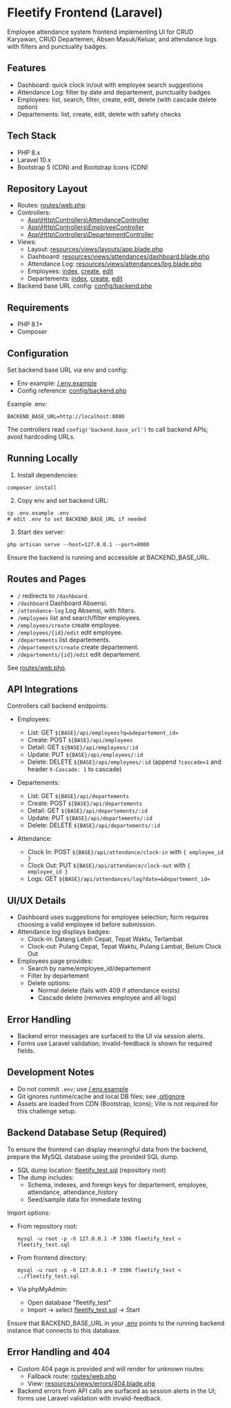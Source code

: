 # Fleetify Frontend (Laravel)

Employee attendance system frontend implementing UI for CRUD Karyawan, CRUD Departemen, Absen Masuk/Keluar, and attendance logs with filters and punctuality badges.

## Features

- Dashboard: quick clock in/out with employee search suggestions
- Attendance Log: filter by date and departement, punctuality badges
- Employees: list, search, filter, create, edit, delete (with cascade delete option)
- Departements: list, create, edit, delete with safety checks

## Tech Stack

- PHP 8.x
- Laravel 10.x
- Bootstrap 5 (CDN) and Bootstrap Icons (CDN)

## Repository Layout

- Routes: [routes/web.php](/fleetify-frontend/routes/web.php)
- Controllers:
  - [App\Http\Controllers\AttendanceController](/fleetify-frontend/app/Http/Controllers/AttendanceController.php)
  - [App\Http\Controllers\EmployeeController](/fleetify-frontend/app/Http/Controllers/EmployeeController.php)
  - [App\Http\Controllers\DepartementController](/fleetify-frontend/app/Http/Controllers/DepartementController.php)
- Views:
  - Layout: [resources/views/layouts/app.blade.php](/fleetify-frontend/resources/views/layouts/app.blade.php)
  - Dashboard: [resources/views/attendances/dashboard.blade.php](/fleetify-frontend/resources/views/attendances/dashboard.blade.php)
  - Attendance Log: [resources/views/attendances/log.blade.php](/fleetify-frontend/resources/views/attendances/log.blade.php)
  - Employees: [index](/fleetify-frontend/resources/views/employees/index.blade.php), [create](fleetify-frontend/resources/views/employees/create.blade.php), [edit](/fleetify-frontend/resources/views/employees/edit.blade.php)
  - Departements: [index](/fleetify-frontend/resources/views/departements/index.blade.php), [create](/fleetify-frontend/resources/views/departements/create.blade.php), [edit](/fleetify-frontend/resources/views/departements/edit.blade.php)
- Backend base URL config: [config/backend.php](/fleetify-frontend/config/backend.php)

## Requirements

- PHP 8.1+
- Composer

## Configuration

Set backend base URL via env and config:

- Env example: [/.env.example](/fleetify-frontend/.env.example)
- Config reference: [config/backend.php](/fleetify-frontend/config/backend.php)

Example .env:

```
BACKEND_BASE_URL=http://localhost:8080
```

The controllers read `config('backend.base_url')` to call backend APIs; avoid hardcoding URLs.

## Running Locally

1) Install dependencies:

```
composer install
```

2) Copy env and set backend URL:

```
cp .env.example .env
# edit .env to set BACKEND_BASE_URL if needed
```

3) Start dev server:

```
php artisan serve --host=127.0.0.1 --port=8000
```

Ensure the backend is running and accessible at BACKEND_BASE_URL.

## Routes and Pages

- `/` redirects to `/dashboard`.
- `/dashboard` Dashboard Absensi.
- `/attendance-log` Log Absensi, with filters.
- `/employees` list and search/filter employees.
- `/employees/create` create employee.
- `/employees/{id}/edit` edit employee.
- `/departements` list departements.
- `/departements/create` create departement.
- `/departements/{id}/edit` edit departement.

See [routes/web.php](/fleetify-frontend/routes/web.php).

## API Integrations

Controllers call backend endpoints:

- Employees:
  - List: GET `${BASE}/api/employees?q=&departement_id=`
  - Create: POST `${BASE}/api/employees`
  - Detail: GET `${BASE}/api/employees/:id`
  - Update: PUT `${BASE}/api/employees/:id`
  - Delete: DELETE `${BASE}/api/employees/:id` (append `?cascade=1` and header `X-Cascade: 1` to cascade)

- Departements:
  - List: GET `${BASE}/api/departements`
  - Create: POST `${BASE}/api/departements`
  - Detail: GET `${BASE}/api/departements/:id`
  - Update: PUT `${BASE}/api/departements/:id`
  - Delete: DELETE `${BASE}/api/departements/:id`

- Attendance:
  - Clock In: POST `${BASE}/api/attendance/clock-in` with `{ employee_id }`
  - Clock Out: PUT `${BASE}/api/attendance/clock-out` with `{ employee_id }`
  - Logs: GET `${BASE}/api/attendances/log?date=&departement_id=`

## UI/UX Details

- Dashboard uses suggestions for employee selection; form requires choosing a valid employee id before submission.
- Attendance log displays badges:
  - Clock-in: Datang Lebih Cepat, Tepat Waktu, Terlambat
  - Clock-out: Pulang Cepat, Tepat Waktu, Pulang Lambat, Belum Clock Out
- Employees page provides:
  - Search by name/employee_id/departement
  - Filter by departement
  - Delete options:
    - Normal delete (fails with 409 if attendance exists)
    - Cascade delete (removes employee and all logs)

## Error Handling

- Backend error messages are surfaced to the UI via session alerts.
- Forms use Laravel validation; invalid-feedback is shown for required fields.

## Development Notes

- Do not commit `.env`; use [/.env.example](/fleetify-frontend/.env.example)
- Git ignores runtime/cache and local DB files; see [.gitignore](/fleetify-frontend/.gitignore)
- Assets are loaded from CDN (Bootstrap, Icons); Vite is not required for this challenge setup.

## Backend Database Setup (Required)

To ensure the frontend can display meaningful data from the backend, prepare the MySQL database using the provided SQL dump.

- SQL dump location: [fleetify_test.sql](/fleetify_test.sql) (repository root)
- The dump includes:
  - Schema, indexes, and foreign keys for departement, employee, attendance, attendance_history
  - Seed/sample data for immediate testing

Import options:

- From repository root:
  ```
  mysql -u root -p -h 127.0.0.1 -P 3306 fleetify_test < fleetify_test.sql
  ```

- From frontend directory:
  ```
  mysql -u root -p -h 127.0.0.1 -P 3306 fleetify_test < ../fleetify_test.sql
  ```

- Via phpMyAdmin:
  - Open database "fleetify_test"
  - Import → select [fleetify_test.sql](/fleetify_test.sql) → Start

Ensure that BACKEND_BASE_URL in your [.env](/fleetify-frontend/.env.example) points to the running backend instance that connects to this database.

## Error Handling and 404

- Custom 404 page is provided and will render for unknown routes:
  - Fallback route: [routes/web.php](/fleetify-frontend/routes/web.php)
  - View: [resources/views/errors/404.blade.php](/fleetify-frontend/resources/views/errors/404.blade.php)
- Backend errors from API calls are surfaced as session alerts in the UI; forms use Laravel validation with invalid-feedback.

